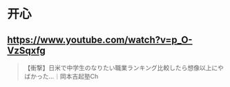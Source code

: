 # 开心

## https://www.youtube.com/watch?v=p_O-VzSqxfg

> 【衝撃】日米で中学生のなりたい職業ランキング比較したら想像以上にやばかった…｜岡本吉起塾Ch 
